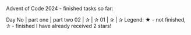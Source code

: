 Advent of Code 2024 - finished tasks so far:

Day No | part one | part two
02     |     ✰   |     ✰
01     |     ✰   |     ✰
Legend: ★ - not finished, ✰ - finished
I have already received 2 stars!